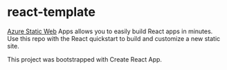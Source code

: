 # react-template
[Azure Static Web](https://learn.microsoft.com/en-us/azure/static-web-apps/overview) Apps allows you to easily build React apps in minutes. Use this repo with the React quickstart to build and customize a new static site.

This project was bootstrapped with Create React App.
